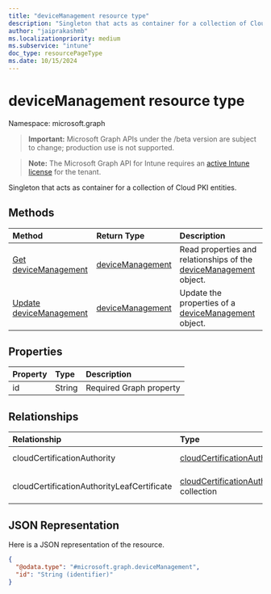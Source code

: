 ```yaml
---
title: "deviceManagement resource type"
description: "Singleton that acts as container for a collection of Cloud PKI entities."
author: "jaiprakashmb"
ms.localizationpriority: medium
ms.subservice: "intune"
doc_type: resourcePageType
ms.date: 10/15/2024
---
```


# deviceManagement resource type

Namespace: microsoft.graph

> **Important:** Microsoft Graph APIs under the /beta version are subject to change; production use is not supported.

> **Note:** The Microsoft Graph API for Intune requires an [active Intune license](https://go.microsoft.com/fwlink/?linkid=839381) for the tenant.

Singleton that acts as container for a collection of Cloud PKI entities.

## Methods
|Method|Return Type|Description|
|:---|:---|:---|
|[Get deviceManagement](../api/intune-cloudpkigraphservice-devicemanagement-get.md)|[deviceManagement](../resources/intune-cloudpkigraphservice-devicemanagement.md)|Read properties and relationships of the [deviceManagement](../resources/intune-cloudpkigraphservice-devicemanagement.md) object.|
|[Update deviceManagement](../api/intune-cloudpkigraphservice-devicemanagement-update.md)|[deviceManagement](../resources/intune-cloudpkigraphservice-devicemanagement.md)|Update the properties of a [deviceManagement](../resources/intune-cloudpkigraphservice-devicemanagement.md) object.|

## Properties
|Property|Type|Description|
|:---|:---|:---|
|id|String|Required Graph property|

## Relationships
|Relationship|Type|Description|
|:---|:---|:---|
|cloudCertificationAuthority|[cloudCertificationAuthority](../resources/intune-cloudpkigraphservice-cloudcertificationauthority.md) collection|Collection of CloudCertificationAuthority records associated with account.|
|cloudCertificationAuthorityLeafCertificate|[cloudCertificationAuthorityLeafCertificate](../resources/intune-cloudpkigraphservice-cloudcertificationauthorityleafcertificate.md) collection|Collection of CloudCertificationAuthorityLeafCertificate records associated with account.|

## JSON Representation
Here is a JSON representation of the resource.
<!-- {
  "blockType": "resource",
  "keyProperty": "id",
  "@odata.type": "microsoft.graph.deviceManagement"
}
-->
``` json
{
  "@odata.type": "#microsoft.graph.deviceManagement",
  "id": "String (identifier)"
}
```
